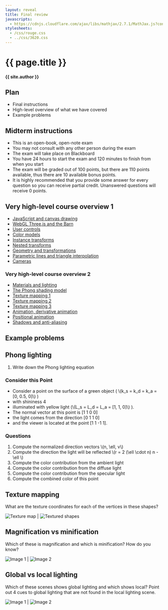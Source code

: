 ```yaml
---
layout: reveal
title: Final review
javascripts:
  - https://cdnjs.cloudflare.com/ajax/libs/mathjax/2.7.1/MathJax.js?config=TeX-AMS-MML_HTMLorMML
stylesheets:
  - /css/rouge.css
  - ../css/3620.css
---
```


# {{ page.title }}
#### {{ site.author }}

<p style="display:none">
\(
\newcommand{\Choose}[2]{ { { #1 }\choose{ #2 } } }
\newcommand{\vecII}[2]{\left[\begin{array}{c} #1\\#2 \end{array}\right]}
\newcommand{\vecIII}[3]{\left[\begin{array}{c} #1\\#2\\#3 \end{array}\right]}
\newcommand{\vecIV}[4]{\left[\begin{array}{c} #1\\#2\\#3\\#4 \end{array}\right]}
\newcommand{\matIIxII}[4]{\left[
    \begin{array}{cc}
      #1 & #2 \\ #3 & #4 
    \end{array}\right]}
\newcommand{\matIIIxIII}[9]{\left[
    \begin{array}{ccc}
      #1 & #2 & #3 \\ #4 & #5 & #6 \\ #7 & #8 & #9
    \end{array}\right]}
\)        
</p>


## Plan

  * Final instructions
  * High-level overview of what we have covered
  * Example problems


## Midterm instructions

  * This is an open-book, open-note exam
  * You may not consult with any other person during the exam
  * The exam will take place on Blackboard
  * You have 24 hours to start the exam and 120 minutes to finish from when you start
  * The exam will be graded out of 100 points, but there are 110 points available, thus there are 10 available bonus points.
  * It is highly recommended that you provide some answer for every question so you can receive partial credit. Unanswered questions will receive 0 points.



## Very high-level course overview 1

  * [JavaScript and canvas drawing](02a-canvas.html)
  * [WebGL Three.js and the Barn](02b-openGlBarn.html)
  * [User controls](03a-controls.html)
  * [Color models](03a-color.html)
  * [Instance transforms](04a-instanceTransform.html)
  * [Nested transforms](04b-nestedTransforms.html)
  * [Geometry and transformations](http://m.mr-pc.org/t/cisc3620/2020sp/lectureGeometry.pdf)
  * [Parametric lines and triangle interpolation](05b-parametric.html)
  * [Cameras](06-camera.html)


### Very high-level course overview 2

  * [Materials and lighting](08-materials.html)
  * [The Phong shading model](08b-materials.html)
  * [Texture mapping 1](10a-textureMapping.html)
  * [Texture mapping 2](10b-textureMapping.html)
  * [Texture mapping 3](10c-textureMapping.html)
  * [Animation, derivative animation](12a-animation.html)
  * [Positional animation](12b-animation.html)
  * [Shadows and anti-aliasing](14-shadows.html)


## Example problems

## Phong lighting

  1. Write down the Phong lighting equation

### Consider this Point

  * Consider a point on the surface of a green object ( \\(k_s = k_d = k_a = [0, 0.5, 0]\\) )
  * with shininess 4
  * illuminated with yellow light (\\(L_s = L_d = L_a = [1, 1, 0]\\) ).
  * The normal vector at this point is [1 1 0 0]
  * the light comes from the direction [0 1 1 0]
  * and the viewer is located at the point [1 1 -1 1].

### Questions

  1. Compute the normalized direction vectors \\(n, \ell, v\\)
  1. Compute the direction the light will be reflected \\(r = 2 (\ell \cdot n) n - \ell \\)
  1. Compute the color contribution from the ambient light
  1. Compute the color contribution from the diffuse light
  1. Compute the color contribution from the specular light
  1. Compute the combined color of this point

## Texture mapping

  What are the texture coordinates for each of the vertices in these shapes?

![Texture map](img/reviewTextureMap.png) | ![Textured shapes](img/reviewTextures.png)


## Magnification vs minification

Which of these is magnification and which is minification? How do you know?

![Image 1](img/reviewMagnification.png) | ![Image 2](img/reviewMinification.png)

## Global vs local lighting

Which of these scenes shows global lighting and which shows local? Point out 4 cues to global lighting that are not found in the local lighting scene.

![Image 1](img/globalIllumination.jpg) | ![Image 2](img/localIllumination.jpg)

